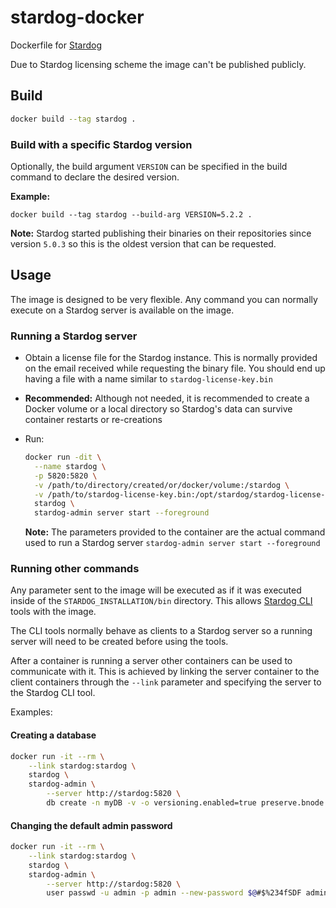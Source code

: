 # stardog-docker

Dockerfile for [Stardog](http://stardog.com)

Due to Stardog licensing scheme the image can't be published publicly.

## Build

```bash
docker build --tag stardog .
```

### Build with a specific Stardog version

Optionally, the build argument `VERSION` can be specified in the build command to declare the desired version.

**Example:**

```
docker build --tag stardog --build-arg VERSION=5.2.2 .
```

**Note:** Stardog started publishing their binaries on their repositories since version `5.0.3` so this is the oldest
version that can be requested.

## Usage

The image is designed to be very flexible. Any command you can normally execute on a Stardog server is available on the image.

### Running a Stardog server

- Obtain a license file for the Stardog instance. This is normally provided on the email received while requesting the binary file. You should end up having a file with a name similar to `stardog-license-key.bin`
- **Recommended:** Although not needed, it is recommended to create a Docker volume or a local directory so Stardog's data can survive container restarts or re-creations
- Run:

  ```bash
  docker run -dit \
    --name stardog \
    -p 5820:5820 \
    -v /path/to/directory/created/or/docker/volume:/stardog \
    -v /path/to/stardog-license-key.bin:/opt/stardog/stardog-license-key.bin \
    stardog \
    stardog-admin server start --foreground
  ```

  **Note:** The parameters provided to the container are the actual command used to run a Stardog server `stardog-admin server start --foreground`

### Running other commands

Any parameter sent to the image will be executed as if it was executed inside of the `STARDOG_INSTALLATION/bin` directory. This allows [Stardog CLI](http://www.stardog.com/docs/#_command_line_interface) tools with the image.

The CLI tools normally behave as clients to a Stardog server so a running server will need to be created before using the tools.

After a container is running a server other containers can be used to communicate with it. This is achieved by linking the server container to the client containers through the `--link` parameter and specifying the server to the Stardog CLI tool.

Examples:

#### Creating a database

```bash
docker run -it --rm \
    --link stardog:stardog \
    stardog \
    stardog-admin \
        --server http://stardog:5820 \
        db create -n myDB -v -o versioning.enabled=true preserve.bnode.ids=true strict.parsing=false --
```

#### Changing the default admin password

```bash
docker run -it --rm \
    --link stardog:stardog \
    stardog \
    stardog-admin \
        --server http://stardog:5820 \
        user passwd -u admin -p admin --new-password $@#$%234fSDF admin
```

